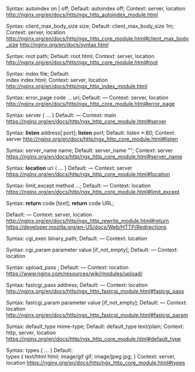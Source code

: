 Syntax:	 autoindex on | off;
Default: autoindex off;
Context: server, location
http://nginx.org/en/docs/http/ngx_http_autoindex_module.html

Syntax:	client_max_body_size size;
Default: client_max_body_size 1m;
Context: server, location
http://nginx.org/en/docs/http/ngx_http_core_module.html#client_max_body_size
http://nginx.org/en/docs/syntax.html


Syntax:	root path;
Default: root html;
Context: server, location
http://nginx.org/en/docs/http/ngx_http_core_module.html#root

Syntax:	index file;
Default:	
index index.html;
Context: server, location
http://nginx.org/en/docs/http/ngx_http_index_module.html

Syntax:	error_page code ... uri;
Default: —
Context: server, location
http://nginx.org/en/docs/http/ngx_http_core_module.html#error_page


Syntax:	server { ... }
Default:	—
Context: main
https://nginx.org/en/docs/http/ngx_http_core_module.html#server

Syntax: **listen** address[:port];
**listen** port;
Default: listen *:80;
Context: server
http://nginx.org/en/docs/http/ngx_http_core_module.html#listen

Syntax:	server_name name;
Default: server_name "";
Context: server
https://nginx.org/en/docs/http/ngx_http_core_module.html#server_name


Syntax:	**location** uri { ... }
Default:	—
Context: server
https://nginx.org/en/docs/http/ngx_http_core_module.html#location


Syntax:	limit_except method ...;
Default:	—
Context:	location
https://nginx.org/en/docs/http/ngx_http_core_module.html#limit_except

Syntax:	**return** code [text];
**return** code URL;
<!-- **return** URL; -->
Default: —
Context: server, location
http://nginx.org/en/docs/http/ngx_http_rewrite_module.html#return
https://developer.mozilla.org/en-US/docs/Web/HTTP/Redirections




Syntax:	cgi_exec binary_path;
Default:	—
Context:	location

Syntax:	cgi_param parameter value [if_not_empty];
Default:	—
Context:	location

<!-- //////////////// Not impl ////////////// -->
Syntax: upload_pass <location>;
Default:	—
Context:	location
https://www.nginx.com/resources/wiki/modules/upload/

Syntax:	fastcgi_pass address;
Default:	—
Context:	location
http://nginx.org/en/docs/http/ngx_http_fastcgi_module.html#fastcgi_pass

Syntax:	fastcgi_param parameter value [if_not_empty];
Default:	—
Context:	location
http://nginx.org/en/docs/http/ngx_http_fastcgi_module.html#fastcgi_param

Syntax:	default_type mime-type;
Default: default_type text/plain;
Context: http, server, location
https://nginx.org/en/docs/http/ngx_http_core_module.html#default_type

Syntax:	types { ... }
Default:	
types {
    text/html  html;
    image/gif  gif;
    image/jpeg jpg;
}
Context:	server, location
https://nginx.org/en/docs/http/ngx_http_core_module.html#types

